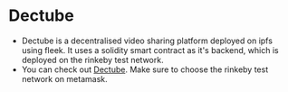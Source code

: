 # Dectube
* Dectube is a decentralised video sharing platform deployed on ipfs using fleek. It uses a solidity smart contract as it's backend, which is deployed on the rinkeby test network.
* You can check out [Dectube](https://floral-sound-1525.on.fleek.co/). Make sure to choose the rinkeby test network on metamask.
